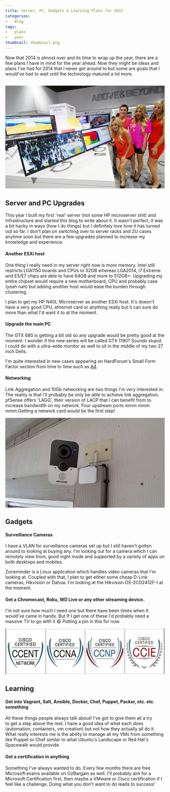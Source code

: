 ```yaml
---
title: Server, PC, Gadgets & Learning Plans for 2015
categories:
-   Blog
tags:
-   plans
-   year
thumbnail: thumbnail.png
---
```


Now that 2014 is almost over and its time to wrap up the year, there are a few plans I have in mind for the year ahead. Now they might be ideas and plans I've had for 2014 that I never got around to but some are goals that I would've had to wait until the technology matured a lot more.

<!-- more -->

## ![LG_UltraWide_monitors](lg_ultrawide_monitors.jpg)

## Server and PC Upgrades

This year I built my first 'real' server (not some HP microserver shit) and infrastructure and started this blog to write about it. It wasn't perfect, it was a bit hacky in ways (how I do things) but I definitely love how it has turned out so far. I don't plan on switching over to server racks and 2U cases anytime soon but there are a few upgrades planned to increase my knowledge and experience.

#### Another ESXi host

One thing I really need in my server right now is more memory. Intel still restricts LGA1150 boards and CPUs to 32GB whereas LGA2014, i7 Extreme and E5/E7 chips are able to have 64GB and more to 512GB+. Upgrading my entire chipset would require a new motherboard, CPU and probably case (yeah nah) but adding another host would ease the burden through clustering.

I plan to get my HP N40L Microserver as another ESXi host. It's doesn't have a very good CPU, ethernet card or anything really but it can sure do more than what I'd want it to at the moment.

#### Upgrade the main PC

The GTX 680 is getting a bit old so any upgrade would be pretty good at the moment. I wonder if the new series will be called GTX 1190? Sounds stupid. I could do with a ultra-wide monitor as well to sit in the middle of my two 27 inch Dells.

I'm quite interested in new cases appearing on HardForum's Small Form Factor section from time to time such as [A4](http://hardforum.com/showthread.php?t=1799326).

#### Networking

Link Aggregation and 10Gb networking are two things I'm very interested in. The reality is that I'll probably be only be able to achieve link aggregation. pfSense offers 'LAGG', their version of LACP that I can benefit from to increase bandwidth on my network. Four upstream ports mmm mmm mmm.Getting a network card would be the first step!

![20140616_135635_zps8b9592ca](20140616_135635_zps8b9592ca.jpg)

## Gadgets

#### Surveillance Cameras

I have a VLAN for surveillance cameras set up but I still haven't gotten around to looking at buying any. I'm looking out for a camera which I can remotely view from, good night mode and supported by a variety of apps on both desktops and mobiles.

Zoneminder is a Linux application which handles video cameras that I'm looking at. Coupled with that, I plan to get either some cheap D-Link cameras, Hikvision or Dahua. I'm looking at the Hikvision DS-2CD2412F-I at the moment.

#### Get a Chromecast, Roku, WD Live or any other streaming device.

I'm not sure how much I need one but there have been times when It would've came in handy. But If I get one of these I'd probably need a massive TV to go with it :smile: Putting a pin in this for now.

![New+Cert+Logos_520x150](new-cert-logos_520x150.jpg)

## Learning

#### Get into Vagrant, Salt, Ansible, Docker, Chef, Puppet, Packer, etc. etc. something

All these things people always talk about! I've got to give them all a try to get a step above the rest. I have a good idea of what each does (automation, containers, vm creation) but not how they actually all do it. What really interests me is the ability to manage all my VMs from something like Puppet or Chef similar to what Ubuntu's Landscape or Red Hat's Spacewalk would provide.

#### Get a certification in anything

Something I've always wanted to do. Every few months there are free Microsoft exams available on OzBargain as well. I'll probably aim for a Microsoft Certification first, then maybe a VMware or Cisco certification if I feel like a challenge. Doing what you don't want to do leads to success!
